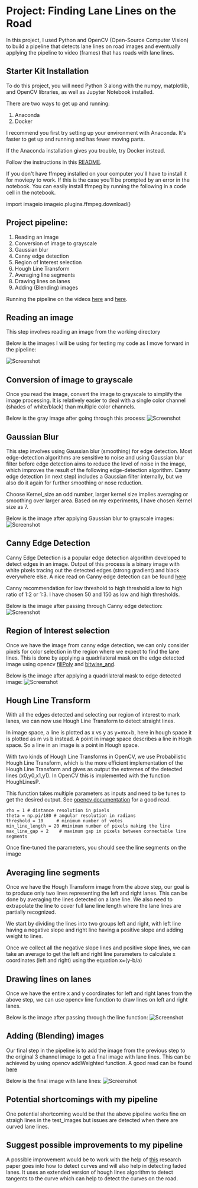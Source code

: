 # Project: Finding Lane Lines on the Road

In this project, I used Python and OpenCV (Open-Source Computer Vision) to build a pipeline that detects lane lines on road images and eventually applying the pipeline to video (frames) that has roads with lane lines.

## Starter Kit Installation

To do this project, you will need Python 3 along with the numpy, matplotlib, and OpenCV libraries, as well as Jupyter Notebook installed.

There are two ways to get up and running:

1. Anaconda
2. Docker

I recommend you first try setting up your environment with Anaconda. It's faster to get up and running and has fewer moving parts.

If the Anaconda installation gives you trouble, try Docker instead.

Follow the instructions in this [README](https://github.com/udacity/CarND-Term1-Starter-Kit/blob/master/README.md).

If you don't have ffmpeg installed on your computer you'll have to install it for moviepy to work. If this is the case you'll be prompted by an error in the notebook. You can easily install ffmpeg by running the following in a code cell in the notebook.

import imageio
imageio.plugins.ffmpeg.download()

## Project pipeline:

1. Reading an image
2. Conversion of image to grayscale
3. Gaussian blur
4. Canny edge detection
5. Region of Interest selection
6. Hough Line Transform
7. Averaging line segments
8. Drawing lines on lanes
9. Adding (Blending) images

Running the pipeline on the videos [here](https://youtu.be/AAGeOkX1CH8) and [here](https://youtu.be/cya2DbyEZoY).  

## Reading an image
This step involves reading an image from the working directory

Below is the images I will be using for testing my code as I move forward in the pipeline:

![Screenshot](https://github.com/rakeshch/Finding-Lane-Lines-on-the-Road/blob/master/test_images/solidYellowLeft.jpg)

## Conversion of image to grayscale
Once you read the image, convert the image to grayscale to simplify the image processing. It is relatively easier to deal with a single color channel (shades of white/black) than multiple color channels. 

Below is the gray image after going through this process:
![Screenshot](https://github.com/rakeshch/Finding-Lane-Lines-on-the-Road/blob/master/Pipeline%20images/solidWhiteRight_gray.jpg)

## Gaussian Blur
This step involves using Gaussian blur (smoothing) for edge detection. Most edge-detection algorithms are sensitive to noise and using Gaussian blur filter before edge detection aims to reduce the level of noise in the image, which improves the result of the following edge-detection algorithm. Canny edge detection (in next step) includes a Gaussian filter internally, but we also do it again for further smoothing or nose reduction. 

Choose Kernel_size an odd number, larger kernel size implies averaging or smoothing over larger area. Based on my experiments, I have chosen Kernel size as 7.

Below is the image after applying Gaussian blur to grayscale images:
![Screenshot](https://github.com/rakeshch/Finding-Lane-Lines-on-the-Road/blob/master/Pipeline%20images/solidWhiteRight_blur_gray.jpg)

## Canny Edge Detection
Canny Edge Detection is a popular edge detection algorithm developed to detect edges in an image. Output of this process is a binary image with white pixels tracing out the detected edges (strong gradient) and black everywhere else.
A nice read on Canny edge detection can be found [here](https://en.wikipedia.org/wiki/Canny_edge_detector)

Canny recommendation for low threshold to high threshold a low to high ratio of 1:2 or 1:3. I have chosen 50 and 150 as low and high thresholds.

Below is the image after passing through Canny edge detection:
![Screenshot](https://github.com/rakeshch/Finding-Lane-Lines-on-the-Road/blob/master/Pipeline%20images/solidWhiteRight_edges.jpg)

## Region of Interest selection
Once we have the image from canny edge detection, we can only consider pixels for color selection in the region where we expect to find the lane lines. This is done by applying a quadrilateral mask on the edge detected image using opencv [fillPoly](https://docs.opencv.org/3.0-beta/modules/imgproc/doc/drawing_functions.html#fillpoly) and [bitwise_and](https://docs.opencv.org/2.4/modules/core/doc/operations_on_arrays.html).

Below is the image after  applying a quadrilateral mask to edge detected image:
![Screenshot](https://github.com/rakeshch/Finding-Lane-Lines-on-the-Road/blob/master/Pipeline%20images/solidWhiteRight_masked_edges.jpg)

## Hough Line Transform
With all the edges detected and selecting our region of interest to mark lanes, we can now use Hough Line Transform to detect straight lines.

In image space, a line is plotted as x vs y as y=mx+b, here in hough space it is plotted as m vs b instead. A point in image space describes a line in Hogh space. So a line in an image is a point in Hough space.

With two kinds of Hough Line Transforms in OpenCV, we use Probabilistic Hough Line Transform, which is the more efficient implementation of the Hough Line Transform and gives as output the extremes of the detected lines (x0,y0,x1,y1). In OpenCV this is implemented with the function HoughLinesP. 

This function takes multiple parameters as inputs and need to be tunes to get the desired output. See [opencv documentation](https://docs.opencv.org/2.4/modules/imgproc/doc/feature_detection.html?highlight=houghlinesp#houghlinesp) for a good read. 
``` 
rho = 1 # distance resolution in pixels 
theta = np.pi/180 # angular resolution in radians
threshold = 10     # minimum number of votes 
min_line_length = 20 #minimum number of pixels making the line
max_line_gap = 2    # maximum gap in pixels between connectable line segments
```
Once fine-tuned the parameters, you should see the line segments on the image

## Averaging line segments
Once we have the Hough Transform image from the above step, our goal is to produce only two lines representing the left and right lanes. This can be done by averaging the lines detected on a lane line. We also need to extrapolate the line to cover full lane line length where the lane lines are partially recognized.

We start by dividing the lines into two groups left and right, with left line having a negative slope and right line having a positive slope and adding weight to lines.

Once we collect all the negative slope lines and positive slope lines, we can take an average to get the left and right line parameters to calculate x coordinates (left and right) using the equation x=(y-b/a)

## Drawing lines on lanes
Once we have the entire x and y coordinates for left and right lanes from the above step, we can use opencv line function to draw lines on left and right lanes. 

Below is the image after passing through the line function:
![Screenshot](https://github.com/rakeshch/Finding-Lane-Lines-on-the-Road/blob/master/Pipeline%20images/solidWhiteRight_lines.jpg)

## Adding (Blending) images
Our final step in the pipeline is to add the image from the previous step to the original 3 channel image to get a final image with lane lines. This can be achieved by using opencv addWeighted function.
A good read can be found [here](https://docs.opencv.org/2.4/modules/core/doc/operations_on_arrays.html?highlight=addweighted#addweighted)

Below is the final image with lane lines:
![Screenshot](https://github.com/rakeshch/Finding-Lane-Lines-on-the-Road/blob/master/Pipeline%20images/solidWhiteRight_combined.jpg)

## Potential shortcomings with my pipeline
One potential shortcoming would be that the above pipeline works fine on straigh lines in the test_images but issues are detected when there are curved lane lines. 

## Suggest possible improvements to my pipeline
A possible improvement would be to work with the help of [this](https://github.com/rakeshch/Finding-Lane-Lines-on-the-Road/blob/master/Improvements/HoughLines_curves.pdf) research paper goes into how to detect curves and will also help in detecting faded lanes. It uses an extended version of hough lines algorithm to detect tangents to the curve which can help to detect the curves on the road.

